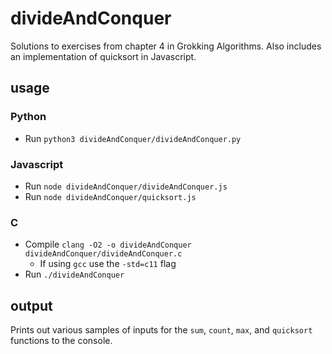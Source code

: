 # divideAndConquer

Solutions to exercises from chapter 4 in Grokking Algorithms. Also includes an implementation of quicksort in Javascript.

## usage

### Python
* Run `python3 divideAndConquer/divideAndConquer.py`

### Javascript
* Run `node divideAndConquer/divideAndConquer.js`
* Run `node divideAndConquer/quicksort.js`

### C
* Compile `clang -O2 -o divideAndConquer divideAndConquer/divideAndConquer.c`
  * If using `gcc` use the `-std=c11` flag
* Run `./divideAndConquer`

## output

Prints out various samples of inputs for the `sum`, `count`, `max`, and `quicksort` functions to the console.
